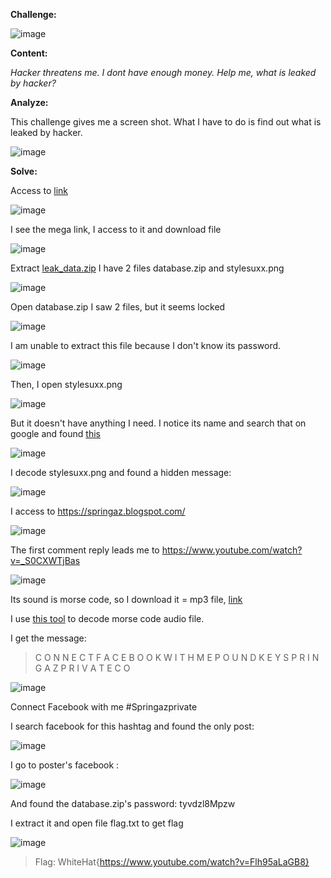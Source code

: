 **Challenge:**

![image](https://user-images.githubusercontent.com/94149390/175799591-c89c8345-2e97-4024-8988-137886c8ccd1.png)

**Content:**

*Hacker threatens me. I dont have enough money. Help me, what is leaked by hacker?*

**Analyze:**

This challenge gives me a screen shot. What I have to do is find out what is leaked by hacker.

![image](https://user-images.githubusercontent.com/94149390/175799635-9de8f36f-246f-4d11-856e-97c1f4d7d976.png)

**Solve:**

Access to [link](http://controlc.com/52402d70) 

![image](https://user-images.githubusercontent.com/94149390/175799678-f4f5aed5-dcaf-41ee-be77-f824645270a2.png)

I see the mega link, I access to it and download file 

![image](https://user-images.githubusercontent.com/94149390/175799699-e30584b6-6e17-48ef-8fdb-b7bfcfcb8647.png)

Extract [leak_data.zip](https://github.com/kietbl/Write-up/blob/main/WhiteHat%20Play%2011/osint05-leak/leak_data.zip) I have 2 files database.zip and stylesuxx.png

![image](https://user-images.githubusercontent.com/94149390/175799793-04d5b99b-5d37-4c0a-b81b-53d134193d01.png)

Open database.zip I saw 2 files, but it seems locked

![image](https://user-images.githubusercontent.com/94149390/175799845-34c2b6d7-319c-4c16-a8cf-be2f7c7c194c.png)

I am unable to extract this file because I don't know its password.

![image](https://user-images.githubusercontent.com/94149390/175799872-6fb77024-9ae5-4d80-8825-ad744b48cf8f.png)

Then, I open stylesuxx.png 

![image](https://user-images.githubusercontent.com/94149390/175799896-9aa82b74-70b9-4cc1-9598-1f6408cc0fdb.png)

But it doesn't have anything I need. I notice its name and search that on google and found [this](https://stylesuxx.github.io/steganography/)

![image](https://user-images.githubusercontent.com/94149390/175799940-189344c4-2275-4cad-afc2-63e4059ebd64.png)

I decode stylesuxx.png and found a hidden message:

![image](https://user-images.githubusercontent.com/94149390/175799982-f5b9ea6f-2014-4311-a666-51964fabc9ba.png)

I access to https://springaz.blogspot.com/ 

![image](https://user-images.githubusercontent.com/94149390/175800029-b90f6dfd-fc64-4e37-a5c0-578ebf04f127.png)

The first comment reply leads me to https://www.youtube.com/watch?v=_S0CXWTjBas 

![image](https://user-images.githubusercontent.com/94149390/175800052-3f8d7f8b-6d80-4d5d-929a-2ab49fff2eba.png)

Its sound is morse code, so I download it = mp3 file, [link](https://ymate.app/en/youtube/_S0CXWTjBas)

I use [this tool](https://morsecode.world/international/decoder/audio-decoder-adaptive.html) to decode morse code audio file.

I get the message:

>C O N N E C T F A C E B O O K W I T H M E P O U N D K E Y S P R I N G A Z P R I V A T E C O

![image](https://user-images.githubusercontent.com/94149390/175800162-167c1f11-c96d-4446-99a5-ac89c9c4465f.png)

Connect Facebook with me #Springazprivate

I search facebook for this hashtag and found the only post:

![image](https://user-images.githubusercontent.com/94149390/175800229-11463b69-9d45-4871-8342-af20aa824d8b.png)

I go to poster's facebook :

![image](https://user-images.githubusercontent.com/94149390/175800243-a8af30f3-a259-4b35-bb4e-5644eb7cf4ee.png)

And found the database.zip's password: tyvdzl8Mpzw

I extract it and open file flag.txt to get flag

![image](https://user-images.githubusercontent.com/94149390/175800270-0823b71c-fe13-438b-9711-e74f7e9193c7.png)

>Flag: WhiteHat{https://www.youtube.com/watch?v=Flh95aLaGB8}
